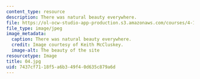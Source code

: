 ```yaml
---
content_type: resource
description: There was natural beauty everywhere.
file: https://ol-ocw-studio-app-production.s3.amazonaws.com/courses/4-170-ecuador-workshop-fall-2006/7437cf7118f5a6b349f40d635c879a6d_04.jpg
file_type: image/jpeg
image_metadata:
  caption: There was natural beauty everywhere.
  credit: Image courtesy of Keith McCluskey.
  image-alt: The beauty of the site
resourcetype: Image
title: 04.jpg
uid: 7437cf71-18f5-a6b3-49f4-0d635c879a6d
---
```

